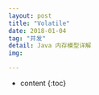 ```yaml
---
layout: post
title: "Volatile"
date: 2018-01-04
tag: "并发"
detail: Java 内存模型详解
img: 

---
```


* content
{:toc}


